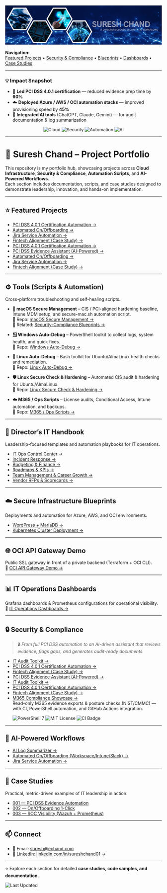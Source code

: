 ![Suresh Chand Banner](./assets/banner.png)

**Navigation:**  
[Featured Projects](#-featured-projects) • [Security & Compliance](#-security--compliance) • [Blueprints](#-secure-infrastructure-blueprints) • [Dashboards](#-it-operations-dashboards) • [Case Studies](#-case-studies)

---

### 💡 Impact Snapshot
- 💠 **Led PCI DSS 4.0.1 certification** — reduced evidence prep time by **60%**
- ☁️ **Deployed Azure / AWS / OCI automation stacks** — improved provisioning speed by **45%**
- 🧠 **Integrated AI tools** (ChatGPT, Claude, Gemini) — for audit documentation & log summarization

<p align="center">
  <img src="https://img.shields.io/badge/Cloud-Azure%20%7C%20AWS%20%7C%20OCI-blue" alt="Cloud" style="pointer-events:none;" />
  <img src="https://img.shields.io/badge/Security-PCI%20DSS%204.0.1%20%7C%20CIS-green" alt="Security" style="pointer-events:none;" />
  <img src="https://img.shields.io/badge/Automation-Scripts%20%26%20Workflows-orange" alt="Automation" style="pointer-events:none;" />
  <img src="https://img.shields.io/badge/AI-ChatGPT%20%7C%20Claude%20%7C%20Gemini-purple" alt="AI" style="pointer-events:none;" />
</p>

---

# 🚀 Suresh Chand – Project Portfolio

This repository is my portfolio hub, showcasing projects across **Cloud Infrastructure**, **Security & Compliance**, **Automation Scripts**, and **AI-Powered Workflows**.  
Each section includes documentation, scripts, and case studies designed to demonstrate leadership, innovation, and hands-on implementation.

---

## ⭐ Featured Projects
- [PCI DSS 4.0.1 Certification Automation →](https://github.com/suresh-1001/pci-dss-certification-automation)
- [Automated On/Offboarding →](https://github.com/suresh-1001/hr-onboarding-automation)
- [Jira Service Automation →](https://github.com/suresh-1001/jira-service-automation)
- [Fintech Alignment (Case Study) →](https://github.com/suresh-1001/fintech-alignment-project)
- [PCI DSS 4.0.1 Certification Automation →](https://github.com/suresh-1001/pci-dss-certification-automation)
- [PCI DSS Evidence Assistant (AI-Powered) →](https://github.com/suresh-1001/pci-dss-evidence-assistant)
- [Automated On/Offboarding →](https://github.com/suresh-1001/hr-onboarding-automation)
- [Jira Service Automation →](https://github.com/suresh-1001/jira-service-automation)
- [Fintech Alignment (Case Study) →](https://github.com/suresh-1001/fintech-alignment-project)
---

## ⚙️ Tools (Scripts & Automation)
Cross-platform troubleshooting and self-healing scripts.

- ** macOS Secure Management** – CIS / PCI-aligned hardening baseline, Intune MDM setup, and secure-mac.sh automation script.  
  🔗 Repo: [macOS Secure Management →](https://github.com/suresh-1001/suresh-1001/tree/main/Tools/macos-secure-management)  
  🔗 Related: [Security-Compliance Blueprints →](https://github.com/suresh-1001/secure-infra-blueprints)

- **🪟 Windows Auto-Debug** – PowerShell toolkit to collect logs, system health, and quick fixes.  
  🔗 Repo: [Windows Auto-Debug →](https://github.com/suresh-1001/tools-monorepo/tree/main/windows-auto-debug)

- **🐧 Linux Auto-Debug** – Bash toolkit for Ubuntu/AlmaLinux health checks and remediation.  
  🔗 Repo: [Linux Auto-Debug →](https://github.com/suresh-1001/tools-monorepo/tree/main/linux-auto-debug)

- **🛡️ Linux Secure Check & Hardening** – Automated CIS audit & hardening for Ubuntu/AlmaLinux.  
  🔗 Repo: [Linux Secure Check & Hardening →](https://github.com/suresh-1001/tools-monorepo/tree/main/linux-secure-check)

- **☁️ M365 / Ops Scripts** – License audits, Conditional Access, Intune automation, and backups.  
  🔗 Repo: [M365 / Ops Scripts →](https://github.com/suresh-1001/tools-monorepo/tree/main/m365-scripts)

---

## 📂 Director’s IT Handbook
Leadership-focused templates and automation playbooks for IT operations.

- [IT Ops Control Center →](https://github.com/suresh-1001/it-ops-control-center)
- [Incident Response →](https://github.com/suresh-1001/it-director-handbook/tree/main/Incident-Response)
- [Budgeting & Finance →](https://github.com/suresh-1001/it-director-handbook/tree/main/Budgeting)
- [Roadmaps & KPIs →](https://github.com/suresh-1001/it-director-handbook/tree/main/Roadmaps)
- [Team Management & Career Growth →](https://github.com/suresh-1001/it-director-handbook/tree/main/Team-Management)
- [Vendor RFPs & Scorecards →](https://github.com/suresh-1001/it-director-handbook/tree/main/RFPs)

---

## ☁️ Secure Infrastructure Blueprints
Deployments and automation for Azure, AWS, and OCI environments.

- [WordPress + MariaDB →](https://github.com/suresh-1001/secure-infra-blueprints/tree/main/Examples/WordPress-Docker)
- [Kubernetes Cluster Deployment →](https://github.com/suresh-1001/secure-infra-blueprints/tree/main/Kubernetes-Cluster)

---

## 🌐 OCI API Gateway Demo
Public SSL gateway in front of a private backend (Terraform + OCI CLI).  
🔗 [OCI API Gateway Demo →](https://github.com/suresh-1001/secure-infra-blueprints/tree/main/OCI-API-Gateway)

---

## 📊 IT Operations Dashboards
Grafana dashboards & Prometheus configurations for operational visibility.  
🔗 [IT Operations Dashboards →](https://github.com/suresh-1001/it-ops-dashboards)

---

## 🔒 Security & Compliance
> 🔒 *From full PCI DSS automation to an AI-driven assistant that reviews evidence, flags gaps, and generates audit-ready documents.*

- [IT Audit Toolkit →](https://github.com/suresh-1001/it-audit-toolkit)
- [PCI DSS 4.0.1 Certification Automation →](https://github.com/suresh-1001/pci-dss-certification-automation)
- [Fintech Alignment (Case Study) →](https://github.com/suresh-1001/fintech-alignment-project)
- [PCI DSS Evidence Assistant (AI-Powered) →](https://github.com/suresh-1001/pci-dss-evidence-assistant)
- [IT Audit Toolkit →](https://github.com/suresh-1001/it-audit-toolkit)
- [PCI DSS 4.0.1 Certification Automation →](https://github.com/suresh-1001/pci-dss-certification-automation)
- [Fintech Alignment (Case Study) →](https://github.com/suresh-1001/fintech-alignment-project)
- [M365 Compliance Showcase →](https://github.com/suresh-1001/m365-compliance-showcase)  
  Read-only M365 evidence exports & posture checks (NIST/CMMC) — with CI, PowerShell automation, and GitHub Actions integration.
  <p align="left">
  <img src="https://img.shields.io/badge/PowerShell-7%2B-5391FE" alt="PowerShell 7" />
  <img src="https://img.shields.io/badge/License-MIT-blue" alt="MIT License" />
  <img src="https://github.com/suresh-1001/m365-compliance-showcase/actions/workflows/ci.yml/badge.svg" alt="CI Badge" />
</p>

---

## 🧠 AI-Powered Workflows
- [AI Log Summarizer →](https://github.com/suresh-1001/suresh-1001/tree/main/AI-Automation/ai-log-summarizer)
- [Automated On/Offboarding (Workspace/Intune/Slack) →](https://github.com/suresh-1001/hr-onboarding-automation)
- [Jira Service Automation →](https://github.com/suresh-1001/jira-service-automation)

---
## 📂 Case Studies
Practical, metric-driven examples of IT leadership in action.

- [001 — PCI DSS Evidence Automation](https://github.com/suresh-1001/case-studies/tree/main/001-pci-evidence-automation)
- [002 — On/Offboarding 1-Click](https://github.com/suresh-1001/case-studies/tree/main/002-onoffboarding-1click)
- [003 — SOC Visibility (Wazuh + Prometheus)](https://github.com/suresh-1001/case-studies/tree/main/003-soc-visibility)

---

## 📫 Connect
- 📧 Email: [suresh@echand.com](mailto:suresh@echand.com)  
- 💼 LinkedIn: [linkedin.com/in/sureshchand01 →](https://www.linkedin.com/in/sureshchand01)

---

⭐ Explore each section for detailed **case studies, code samples, and documentation**.

![Last Updated](https://img.shields.io/github/last-commit/suresh-1001/suresh-1001?label=Last%20Updated&color=blue)

